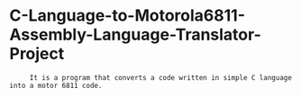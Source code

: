 # C-Language-to-Motorola6811-Assembly-Language-Translator-Project
         It is a program that converts a code written in simple C language into a motor 6811 code.
